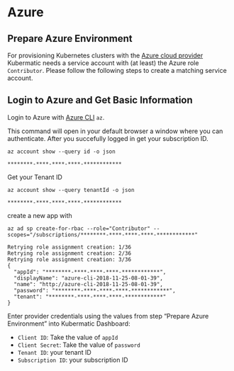 # Azure

## Prepare Azure Environment

For provisioning Kubernetes clusters with the [Azure cloud provider](https://github.com/kubermatic/machine-controller/tree/master/pkg/cloudprovider/provider/azure) Kubermatic needs a service account with \(at least\) the Azure role `Contributor`. Please follow the following steps to create a matching service account.

## Login to Azure and Get Basic Information

Login to Azure with [Azure CLI](https://docs.microsoft.com/en-us/cli/azure/?view=azure-cli-latest) `az`.

This command will open in your default browser a window where you can authenticate. After you succefully logged in get your subscription ID.

```text
az account show --query id -o json

********-****-****-****-************
```

Get your Tenant ID

```text
az account show --query tenantId -o json

********-****-****-****-************
```

create a new app with

```text
az ad sp create-for-rbac --role="Contributor" --scopes="/subscriptions/********-****-****-****-************"

Retrying role assignment creation: 1/36
Retrying role assignment creation: 2/36
Retrying role assignment creation: 3/36
{
  "appId": "********-****-****-****-************",
  "displayName": "azure-cli-2018-11-25-08-01-39",
  "name": "http://azure-cli-2018-11-25-08-01-39",
  "password": "********-****-****-****-************",
  "tenant": "********-****-****-****-************"
}
```

Enter provider credentials using the values from step “Prepare Azure Environment” into Kubermatic Dashboard:

* `Client ID`: Take the value of `appId`
* `Client Secret`: Take the value of `password`
* `Tenant ID`: your tenant ID
* `Subscription ID`: your subscription ID

